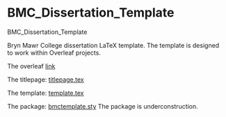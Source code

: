 # BMC_Dissertation_Template
BMC_Dissertation_Template

Bryn Mawr College dissertation LaTeX template. The template is designed to work within Overleaf projects.

The overleaf [link](https://www.overleaf.com/read/tdmvhyzkkrch)

The titlepage:
[titlepage.tex](https://github.com/cacsphysics/BMC_Dissertation_Template/blob/main/titlepage.tex)

The template:
[template.tex](https://github.com/cacsphysics/BMC_Dissertation_Template/blob/main/template.tex)

The package:
[bmctemplate.sty](https://github.com/cacsphysics/BMC_Dissertation_Template/blob/main/bmctemplate.sty)
The package is underconstruction.

